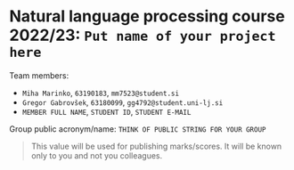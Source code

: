 # Natural language processing course 2022/23: `Put name of your project here`

Team members:
 * `Miha Marinko`, `63190183`, `mm7523@student.si`
 * `Gregor Gabrovšek`, `63180099`, `gg4792@student.uni-lj.si`
 * `MEMBER FULL NAME`, `STUDENT ID`, `STUDENT E-MAIL`
 
Group public acronym/name: `THINK OF PUBLIC STRING FOR YOUR GROUP`
 > This value will be used for publishing marks/scores. It will be known only to you and not you colleagues.
